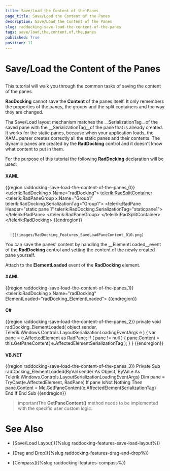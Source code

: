 ```yaml
---
title: Save/Load the Content of the Panes
page_title: Save/Load the Content of the Panes
description: Save/Load the Content of the Panes
slug: raddocking-save-load-the-content-of-the-panes
tags: save/load,the,content,of,the,panes
published: True
position: 11
---
```


# Save/Load the Content of the Panes



## 

This tutorial will walk you through the common tasks of saving the content of the panes.

__RadDocking__ cannot save the __Content__ of the panes itself. It only remembers the properties of the panes, the groups and the split containers and the way they are changed.

Tha Save/Load layout mechanism matches the __SerializationTag__of the saved pane with the __SerializationTag__of the pane that is already created. It works for the static panes, because when your application loads, the XAML parser creates correctly all the static panes and their contents. The dynamic panes are created by the __RadDocking__ control and it doesn't know what content to put in them.

For the purpose of this tutorial the following __RadDocking__ declaration will be used:

#### __XAML__

{{region raddocking-save-load-the-content-of-the-panes_0}}
	<telerik:RadDocking x:Name="radDocking">
	    <telerik:RadSplitContainer>
	        <telerik:RadPaneGroup x:Name="Group1"
	            telerik:RadDocking.SerializationTag="Group1">
	            <telerik:RadPane Header="static pane 1"
	                telerik:RadDocking.SerializationTag="staticpane1">
	                <TextBox Text="Some content" />
	            </telerik:RadPane>
	        </telerik:RadPaneGroup>
	    </telerik:RadSplitContainer>
	</telerik:RadDocking>
	{{endregion}}






         
      ![](images/RadDocking_Features_SaveLoadPaneContent_010.png)

You can save the panes' content by handling the __ElementLoaded__event of the __RadDocking__ control and setting the content of the newly created pane yourself.

Attach to the __ElementLoaded__ event of the __RadDocking__ element.

#### __XAML__

{{region raddocking-save-load-the-content-of-the-panes_1}}
	<telerik:RadDocking x:Name="radDocking" ElementLoaded="radDocking_ElementLoaded">
	{{endregion}}



#### __C#__

{{region raddocking-save-load-the-content-of-the-panes_2}}
	private void radDocking_ElementLoaded( object sender, Telerik.Windows.Controls.LayoutSerializationLoadingEventArgs e )
	{
	    var pane = e.AffectedElement as RadPane;
	    if ( pane != null )
	    {
	        pane.Content = this.GetPaneContent( e.AffectedElementSerializationTag );
	    }
	}
	{{endregion}}



#### __VB.NET__

{{region raddocking-save-load-the-content-of-the-panes_3}}
	    Private Sub radDocking_ElementLoaded(ByVal sender As Object, ByVal e As Telerik.Windows.Controls.LayoutSerializationLoadingEventArgs)
	        Dim pane = TryCast(e.AffectedElement, RadPane)
	        If pane IsNot Nothing Then
	            pane.Content = Me.GetPaneContent(e.AffectedElementSerializationTag)
	        End If
	    End Sub
	{{endregion}}



>importantThe __GetPaneContent()__ method needs to be implemented with the specific user custom logic.
              

# See Also

 * [Save/Load Layout]({%slug raddocking-features-save-load-layout%})

 * [Drag and Drop]({%slug raddocking-features-drag-and-drop%})

 * [Compass]({%slug raddocking-features-compass%})
